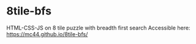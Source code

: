 # 8tile-bfs
HTML-CSS-JS on 8 tile puzzle with breadth first search
Accessible here: https://mc44.github.io/8tile-bfs/

